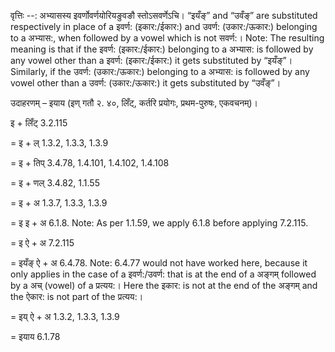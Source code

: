 

वृत्तिः --: अभ्यासस्य इवर्णोवर्णयोरियङुवङौ स्तोऽसवर्णेऽचि। “इयँङ्” and “उवँङ्” are substituted respectively in place of a इवर्ण: (इकार:/ईकार:) and उवर्ण: (उकार:/ऊकार:) belonging to a अभ्यास:, when followed by a vowel which is not सवर्ण:। 
Note: The resulting meaning is that if the इवर्ण: (इकार:/ईकार:) belonging to a अभ्यास: is followed by any vowel other than a इवर्ण: (इकार:/ईकार:) it gets substituted by “इयँङ्”। Similarly, if the उवर्ण: (उकार:/ऊकार:) belonging to a अभ्यास: is followed by any vowel other than a उवर्ण: (उकार:/ऊकार:) it gets substituted by “उवँङ्”।
 


उदाहरणम् – इयाय (इण् गतौ २. ४०, लिँट्, कर्तरि प्रयोगः, प्रथम-पुरुषः, एकवचनम्)।


इ + लिँट् 3.2.115


= इ + ल् 1.3.2, 1.3.3, 1.3.9


= इ + तिप् 3.4.78, 1.4.101, 1.4.102, 1.4.108


= इ + णल् 3.4.82, 1.1.55


= इ + अ 1.3.7, 1.3.3, 1.3.9


= इ इ + अ 6.1.8. Note: As per 1.1.59, we apply 6.1.8 before applying 7.2.115.


= इ ऐ + अ 7.2.115


= इयँङ् ऐ + अ 6.4.78. Note: 6.4.77 would not have worked here, because it only applies in the case of a इवर्ण:/उवर्ण: that is at the end of a अङ्गम् followed by a अच् (vowel) of a प्रत्यय:।  Here the इकार: is not at the end of the अङ्गम् and the ऐकार: is not part of the प्रत्यय:।


= इय् ऐ + अ 1.3.2, 1.3.3, 1.3.9


= इयाय 6.1.78


